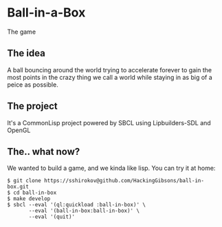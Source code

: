 # Ball-in-a-Box
The game

## The idea
A ball bouncing around the world trying to accelerate forever to gain the most
points in the crazy thing we call a world while staying in as big of a peice
as possible.

## The project
It's a CommonLisp project powered by SBCL using Lipbuilders-SDL and OpenGL

## The.. what now?
We wanted to build a game, and we kinda like lisp.
You can try it at home:

    $ git clone https://sshirokov@github.com/HackingGibsons/ball-in-box.git
    $ cd ball-in-box
    $ make develop
    $ sbcl --eval '(ql:quickload :ball-in-box)' \
           --eval '(ball-in-box:ball-in-box)' \
           --eval '(quit)'



